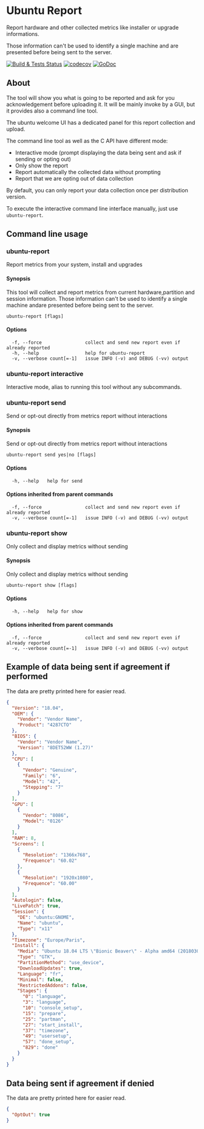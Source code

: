 # Ubuntu Report
Report hardware and other collected metrics like installer or upgrade informations.

Those information can't be used to identify a single machine and are presented before being sent to the server.

[![Build & Tests Status](https://travis-ci.org/ubuntu/ubuntu-report.svg?branch=master)](https://travis-ci.org/ubuntu/ubuntu-report)
[![codecov](https://codecov.io/gh/ubuntu/ubuntu-report/branch/master/graph/badge.svg)](https://codecov.io/gh/ubuntu/ubuntu-report)
[![GoDoc](https://godoc.org/github.com/ubuntu/ubuntu-report?status.svg)](https://godoc.org/github.com/ubuntu/ubuntu-report/pkg/sysmetrics/v1)

## About

The tool will show you what is going to be reported and ask for you acknowledgement before uploading it. It will be mainly
invoke by a GUI, but it provides also a command line tool.

The ubuntu welcome UI has a dedicated panel for this report collection and upload.

The command line tool as well as the C API have different mode:
* Interactive mode (prompt displaying the data being sent and ask if sending or opting out)
* Only show the report
* Report automatically the collected data without prompting
* Report that we are opting out of data collection

By default, you can only report your data collection once per distribution version.

To execute the interactive command line interface manually, just use `ubuntu-report`.

## Command line usage

### ubuntu-report

Report metrics from your system, install and upgrades

#### Synopsis


This tool will collect and report metrics from current hardware,partition and session information.
Those information can't be used to identify a single machine andare presented before being sent to the server.

```
ubuntu-report [flags]
```

#### Options

```
  -f, --force                collect and send new report even if already reported
  -h, --help                 help for ubuntu-report
  -v, --verbose count[=-1]   issue INFO (-v) and DEBUG (-vv) output
```

### ubuntu-report interactive

Interactive mode, alias to running this tool without any subcommands.

### ubuntu-report send

Send or opt-out directly from metrics report without interactions

#### Synopsis


Send or opt-out directly from metrics report without interactions

```
ubuntu-report send yes|no [flags]
```

#### Options

```
  -h, --help   help for send
```

#### Options inherited from parent commands

```
  -f, --force                collect and send new report even if already reported
  -v, --verbose count[=-1]   issue INFO (-v) and DEBUG (-vv) output
```

### ubuntu-report show

Only collect and display metrics without sending

#### Synopsis


Only collect and display metrics without sending

```
ubuntu-report show [flags]
```

#### Options

```
  -h, --help   help for show
```

#### Options inherited from parent commands

```
  -f, --force                collect and send new report even if already reported
  -v, --verbose count[=-1]   issue INFO (-v) and DEBUG (-vv) output
```

## Example of data being sent if agreement if performed

The data are pretty printed here for easier read.

```json
{
  "Version": "18.04",
  "OEM": {
    "Vendor": "Vendor Name",
    "Product": "4287CTO"
  },
  "BIOS": {
    "Vendor": "Vendor Name",
    "Version": "8DET52WW (1.27)"
  },
  "CPU": [
    {
      "Vendor": "Genuine",
      "Family": "6",
      "Model": "42",
      "Stepping": "7"
    }
  ],
  "GPU": [
    {
      "Vendor": "8086",
      "Model": "0126"
    }
  ],
  "RAM": 8,
  "Screens": [
    {
      "Resolution": "1366x768",
      "Frequence": "60.02"
    },
    {
      "Resolution": "1920x1080",
      "Frequence": "60.00"
    }
  ],
  "Autologin": false,
  "LivePatch": true,
  "Session": {
    "DE": "ubuntu:GNOME",
    "Name": "ubuntu",
    "Type": "x11"
  },
  "Timezone": "Europe/Paris",
  "Install": {
    "Media": "Ubuntu 18.04 LTS \"Bionic Beaver\" - Alpha amd64 (20180305)",
    "Type": "GTK",
    "PartitionMethod": "use_device",
    "DownloadUpdates": true,
    "Language": "fr",
    "Minimal": false,
    "RestrictedAddons": false,
    "Stages": {
      "0": "language",
      "3": "language",
      "10": "console_setup",
      "15": "prepare",
      "25": "partman",
      "27": "start_install",
      "37": "timezone",
      "49": "usersetup",
      "57": "done_setup",
      "829": "done"
    }
  }
}
```

## Data being sent if agreement if denied

The data are pretty printed here for easier read.

```json
{
  "OptOut": true
}
```
